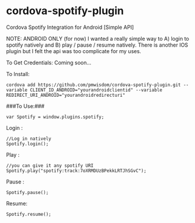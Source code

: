 # cordova-spotify-plugin
Cordova Spotify Integration for Android [Simple API]

NOTE: ANDROID ONLY (for now)
I wanted a really simple way to A) login to spotify natively and B) play / pause / resume natively. There is another IOS plugin but I felt the api was too complicate for my uses. 

To Get Credentials:
  Coming soon...

To Install: 
````
cordova add https://github.com/pmwisdom/cordova-spotify-plugin.git --variable CLIENT_ID_ANDROID="yourandroidclientid" --variable REDIRECT_URI_ANDROID="yourandroidredirecturi"
````

###To Use:###

````
var Spotify = window.plugins.spotify;
````

Login : 
````
//Log in natively
Spotify.login();
````

Play : 
````
//you can give it any spotify URI
Spotify.play("spotify:track:7oXRMDUzBPekkLRTJhSGvC");
````

Pause : 
````
Spotify.pause();
````

Resume: 
````
Spotify.resume();
````

